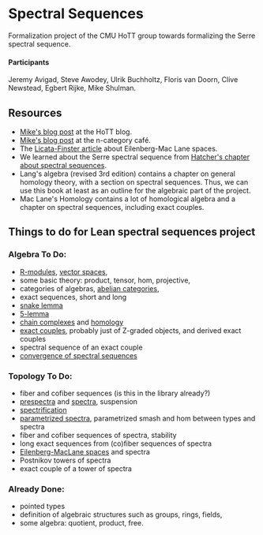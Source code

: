 # Spectral Sequences

Formalization project of the CMU HoTT group towards formalizing the Serre spectral sequence. 

#### Participants 
Jeremy Avigad, Steve Awodey, Ulrik Buchholtz, Floris van Doorn, Clive Newstead, Egbert Rijke, Mike Shulman.

## Resources
- [Mike's blog post](http://homotopytypetheory.org/2013/08/08/spectral-sequences/) at the HoTT blog.
- [Mike's blog post](https://golem.ph.utexas.edu/category/2013/08/what_is_a_spectral_sequence.html) at the n-category café.
- The [Licata-Finster article](http://dlicata.web.wesleyan.edu/pubs/lf14em/lf14em.pdf) about Eilenberg-Mac Lane spaces.
- We learned about the Serre spectral sequence from [Hatcher's chapter about spectral sequences](https://www.math.cornell.edu/~hatcher/SSAT/SSATpage.html).
- Lang's algebra (revised 3rd edition) contains a chapter on general homology theory, with a section on spectral sequences. Thus, we can use this book at least as an outline for the algebraic part of the project.
- Mac Lane's Homology contains a lot of homological algebra and a chapter on spectral sequences, including exact couples.

## Things to do for Lean spectral sequences project

### Algebra To Do:
- [R-modules](http://ncatlab.org/nlab/show/module), [vector spaces](http://ncatlab.org/nlab/show/vector+space),
- some basic theory: product, tensor, hom, projective,
- categories of algebras, [abelian categories](http://ncatlab.org/nlab/show/abelian+category),
- exact sequences, short and long
- [snake lemma](http://ncatlab.org/nlab/show/snake+lemma) 
- [5-lemma](http://ncatlab.org/nlab/show/five+lemma)
- [chain complexes](http://ncatlab.org/nlab/show/chain+complex) and [homology](http://ncatlab.org/nlab/show/homology)
- [exact couples](http://ncatlab.org/nlab/show/exact+couple), probably just of Z-graded objects, and derived exact couples
- spectral sequence of an exact couple
- [convergence of spectral sequences](http://ncatlab.org/nlab/show/spectral+sequence#ConvergenceOfSpectralSequences)

### Topology To Do:
- fiber and cofiber sequences (is this in the library already?)
- [prespectra](http://ncatlab.org/nlab/show/spectrum+object) and [spectra](http://ncatlab.org/nlab/show/spectrum), suspension
- [spectrification](http://ncatlab.org/nlab/show/higher+inductive+type#spectrification)
- [parametrized spectra](http://ncatlab.org/nlab/show/parametrized+spectrum), parametrized smash and hom between types and spectra
- fiber and cofiber sequences of spectra, stability
- long exact sequences from (co)fiber sequences of spectra
- [Eilenberg-MacLane spaces](http://ncatlab.org/nlab/show/Eilenberg-Mac+Lane+space) and spectra
- Postnikov towers of spectra
- exact couple of a tower of spectra

### Already Done:
- pointed types
- definition of algebraic structures such as groups, rings, fields, 
- some algebra: quotient, product, free.
